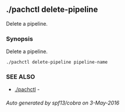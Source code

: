 ## ./pachctl delete-pipeline

Delete a pipeline.

### Synopsis


Delete a pipeline.

```
./pachctl delete-pipeline pipeline-name
```

### SEE ALSO
* [./pachctl](./pachctl.md)	 - 

###### Auto generated by spf13/cobra on 3-May-2016
